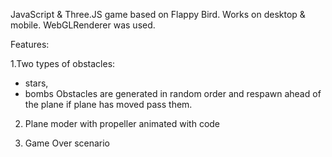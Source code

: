 JavaScript & Three.JS game based on Flappy Bird.
Works on desktop & mobile.
WebGLRenderer was used.

Features:

1.Two types of obstacles:
- stars,
- bombs
Obstacles are generated in random order and respawn ahead of the plane if plane has moved pass them.

2. Plane moder with propeller animated with code

3. Game Over scenario
 
